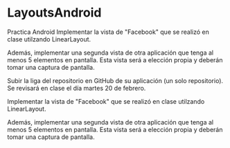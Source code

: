 # LayoutsAndroid
Practica Android
Implementar la vista de "Facebook" que se realizó en clase utilzando LinearLayout. 

Además, implementar una segunda vista de otra aplicación que tenga al menos 5 elementos en pantalla. Esta vista será a elección propia y deberán tomar una captura de pantalla. 

Subir la liga del repositorio en GitHub de su aplicación (un solo repositorio). Se revisará en clase el día martes 20 de febrero.

Implementar la vista de "Facebook" que se realizó en clase utilzando LinearLayout. 

Además, implementar una segunda vista de otra aplicación que tenga al menos 5 elementos en pantalla. Esta vista será a elección propia y deberán tomar una captura de pantalla. 
